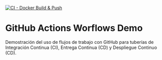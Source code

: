 [![CI - Docker Build & Push](https://github.com/xXBlackMasterXx/github-actions-workflows-demo/actions/workflows/docker-push.yml/badge.svg)](https://github.com/xXBlackMasterXx/github-actions-workflows-demo/actions/workflows/docker-push.yml)

# GitHub Actions Worflows Demo

Demostración del uso de flujos de trabajo con GitHub para tuberías de Integración Continua (CI), Entrega Continua (CD) y Despliegue Continuo (CD).
